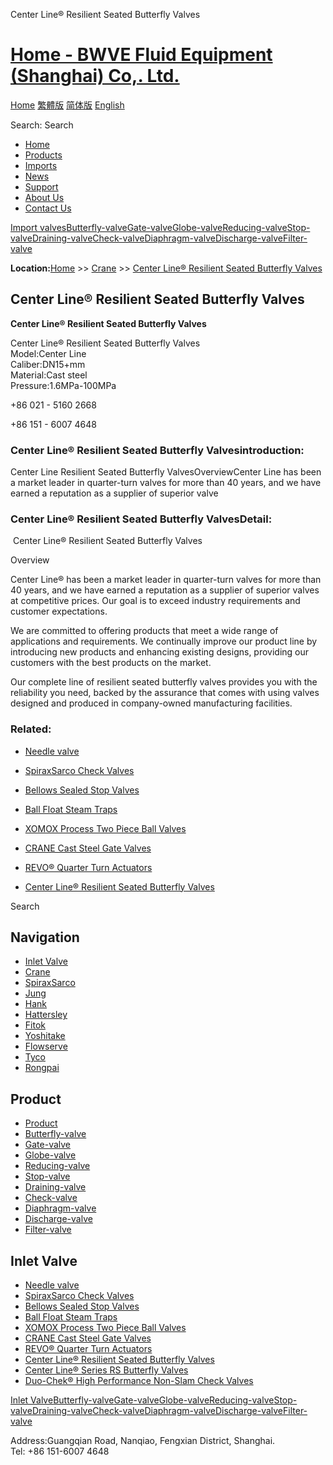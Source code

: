 Center Line® Resilient Seated Butterfly Valves

# [Home - BWVE Fluid Equipment (Shanghai) Co,. Ltd.](#)

[Home](#) [繁體版](#) [简体版](/ '切换到简体中文版') [English](#)

Search: Search

- [Home](#)
- [Products](#)
- [Imports](#)
- [News](#)
- [Support](#)
- [About Us](#)
- [Contact Us](#)

[Import valves](#)[Butterfly-valve](#)[Gate-valve](#)[Globe-valve](#)[Reducing-valve](#)[Stop-valve](#)[Draining-valve](#)[Check-valve](#)[Diaphragm-valve](#)[Discharge-valve](#)[Filter-valve](#)

**Location:**[Home](#) >> [Crane](#) >> [Center Line® Resilient Seated Butterfly Valves](/valve/77.html)

## Center Line® Resilient Seated Butterfly Valves

  
**Center Line® Resilient Seated Butterfly Valves**

Center Line® Resilient Seated Butterfly Valves  
Model:Center Line  
Caliber:DN15+mm  
Material:Cast steel  
Pressure:1.6MPa-100MPa

+86 021 - 5160 2668

+86 151 - 6007 4648

### Center Line® Resilient Seated Butterfly Valvesintroduction:

Center Line Resilient Seated Butterfly ValvesOverviewCenter Line has been a market leader in quarter-turn valves for more than 40 years, and we have earned a reputation as a supplier of superior valve

### Center Line® Resilient Seated Butterfly ValvesDetail:

 Center Line® Resilient Seated Butterfly Valves

Overview

Center Line® has been a market leader in quarter-turn valves for more than 40 years, and we have earned a reputation as a supplier of superior valves at competitive prices. Our goal is to exceed industry requirements and customer expectations.

We are committed to offering products that meet a wide range of applications and requirements. We continually improve our product line by introducing new products and enhancing existing designs, providing our customers with the best products on the market.

Our complete line of resilient seated butterfly valves provides you with the reliability you need, backed by the assurance that comes with using valves designed and produced in company-owned manufacturing facilities.  

### Related:

- [Needle valve](#)

- [SpiraxSarco Check Valves](/valve/83.html 'SpiraxSarco Check Valves')

- [Bellows Sealed Stop Valves](/valve/82.html 'Bellows Sealed Stop Valves')

- [Ball Float Steam Traps](/valve/81.html 'Ball Float Steam Traps')

- [XOMOX Process Two Piece Ball Valves](/valve/80.html 'XOMOX Process Two Piece Ball Valves')

- [CRANE Cast Steel Gate Valves](/valve/79.html 'CRANE Cast Steel Gate Valves')

- [REVO® Quarter Turn Actuators](/valve/78.html 'REVO® Quarter Turn Actuators')

- [Center Line® Resilient Seated Butterfly Valves](/valve/77.html 'Center Line® Resilient Seated Butterfly Valves')

Search

## Navigation

- [Inlet Valve](#)
- [Crane](#)
- [SpiraxSarco](#)
- [Jung](#)
- [Hank](#)
- [Hattersley](#)
- [Fitok](#)
- [Yoshitake](#)
- [Flowserve](#)
- [Tyco](#)
- [Rongpai](#)

## Product

- [Product](#)
- [Butterfly-valve](#)
- [Gate-valve](#)
- [Globe-valve](#)
- [Reducing-valve](#)
- [Stop-valve](#)
- [Draining-valve](#)
- [Check-valve](#)
- [Diaphragm-valve](#)
- [Discharge-valve](#)
- [Filter-valve](#)

## Inlet Valve

- [Needle valve](#)
- [SpiraxSarco Check Valves](/valve/83.html)
- [Bellows Sealed Stop Valves](/valve/82.html)
- [Ball Float Steam Traps](/valve/81.html)
- [XOMOX Process Two Piece Ball Valves](/valve/80.html)
- [CRANE Cast Steel Gate Valves](/valve/79.html)
- [REVO® Quarter Turn Actuators](/valve/78.html)
- [Center Line® Resilient Seated Butterfly Valves](/valve/77.html)
- [Center Line® Series RS Butterfly Valves](/valve/76.html)
- [Duo-Chek® High Performance Non-Slam Check Valves](/valve/75.html)

[Inlet Valve](#)[Butterfly-valve](#)[Gate-valve](#)[Globe-valve](#)[Reducing-valve](#)[Stop-valve](#)[Draining-valve](#)[Check-valve](#)[Diaphragm-valve](#)[Discharge-valve](#)[Filter-valve](#)

Address:Guangqian Road, Nanqiao, Fengxian District, Shanghai.  
Tel: +86 151-6007 4648
